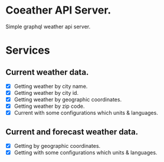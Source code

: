 # Coeather API Server.

Simple graphql weather api server.

# Services

## Current weather data.

- [x] Getting weather by city name.
- [x] Getting weather by city id.
- [x] Getting weather by geographic coordinates.
- [x] Getting weather by zip code.
- [x] Current with some configurations which units & languages.

## Current and forecast weather data.

- [x] Getting by geographic coordinates.
- [x] Getting with some configurations which units & languages.
